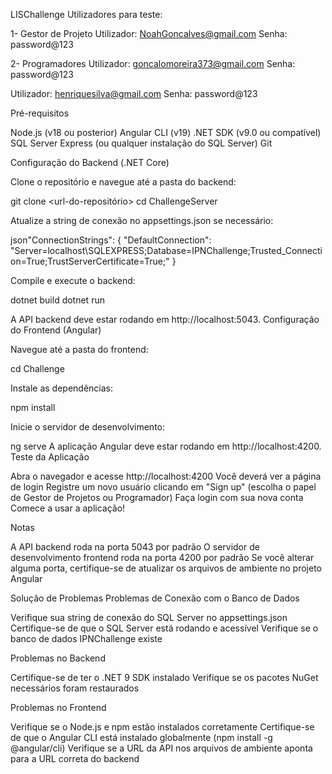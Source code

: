 LISChallenge
Utilizadores para teste:

1- Gestor de Projeto
Utilizador: NoahGoncalves@gmail.com
Senha: password@123

2- Programadores
Utilizador: goncalomoreira373@gmail.com
Senha: password@123

Utilizador: henriquesilva@gmail.com
Senha: password@123

Pré-requisitos

Node.js (v18 ou posterior)
Angular CLI (v19)
.NET SDK (v9.0 ou compatível)
SQL Server Express (ou qualquer instalação do SQL Server)
Git

Configuração do Backend (.NET Core)

Clone o repositório e navegue até a pasta do backend:

git clone <url-do-repositório>
cd ChallengeServer

Atualize a string de conexão no appsettings.json se necessário:

json"ConnectionStrings": {
  "DefaultConnection": "Server=localhost\\SQLEXPRESS;Database=IPNChallenge;Trusted_Connection=True;TrustServerCertificate=True;"
}

Compile e execute o backend:

dotnet build
dotnet run

A API backend deve estar rodando em http://localhost:5043.
Configuração do Frontend (Angular)

Navegue até a pasta do frontend:

cd Challenge

Instale as dependências:

npm install

Inicie o servidor de desenvolvimento:

ng serve
A aplicação Angular deve estar rodando em http://localhost:4200.
Teste da Aplicação

Abra o navegador e acesse http://localhost:4200
Você deverá ver a página de login
Registre um novo usuário clicando em "Sign up" (escolha o papel de Gestor de Projetos ou Programador)
Faça login com sua nova conta
Comece a usar a aplicação!

Notas

A API backend roda na porta 5043 por padrão
O servidor de desenvolvimento frontend roda na porta 4200 por padrão
Se você alterar alguma porta, certifique-se de atualizar os arquivos de ambiente no projeto Angular

Solução de Problemas
Problemas de Conexão com o Banco de Dados

Verifique sua string de conexão do SQL Server no appsettings.json
Certifique-se de que o SQL Server está rodando e acessível
Verifique se o banco de dados IPNChallenge existe

Problemas no Backend

Certifique-se de ter o .NET 9 SDK instalado
Verifique se os pacotes NuGet necessários foram restaurados

Problemas no Frontend

Verifique se o Node.js e npm estão instalados corretamente
Certifique-se de que o Angular CLI está instalado globalmente (npm install -g @angular/cli)
Verifique se a URL da API nos arquivos de ambiente aponta para a URL correta do backend




